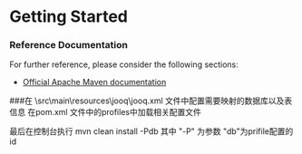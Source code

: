 # Getting Started

### Reference Documentation
For further reference, please consider the following sections:

* [Official Apache Maven documentation](https://maven.apache.org/guides/index.html)

###在 \src\main\resources\jooq\jooq.xml 文件中配置需要映射的数据库以及表信息
在pom.xml 文件中的profiles中加载相关配置文件

最后在控制台执行 mvn clean install -Pdb
其中 "-P" 为参数 "db"为prifile配置的id

